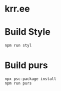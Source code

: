 # krr.ee


# Build Style

```
npm run styl
```

# Build purs

```
npx psc-package install
npm run purs
```
